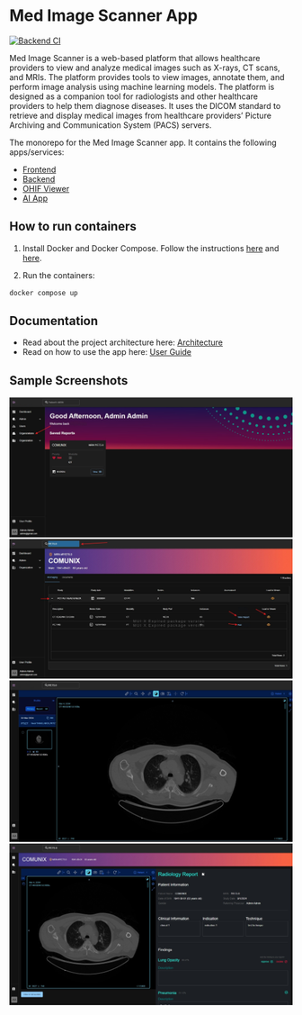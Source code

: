 # Med Image Scanner App

[![Backend CI](https://github.com/suxrobgm/med-image-scanner/actions/workflows/backend-ci.yml/badge.svg)](https://github.com/suxrobgm/med-image-scanner/actions/workflows/backend-ci.yml)

Med Image Scanner is a web-based platform that allows healthcare providers to view and analyze medical images such as X-rays, CT scans, and MRIs. The platform provides tools to view images, annotate them, and perform image analysis using machine learning models. The platform is designed as a companion tool for radiologists and other healthcare providers to help them diagnose diseases. It uses the DICOM standard to retrieve and display medical images from healthcare providers’ Picture Archiving and Communication System (PACS) servers.

The monorepo for the Med Image Scanner app. It contains the following apps/services:

- [Frontend](./frontend/)
- [Backend](./backend/)
- [OHIF Viewer](./viewer/)
- [AI App](./ai/)


## How to run containers

1. Install Docker and Docker Compose. Follow the instructions [here](https://docs.docker.com/get-docker/) and [here](https://docs.docker.com/compose/install/).

2. Run the containers:

```bash
docker compose up
```

## Documentation

- Read about the project architecture here: [Architecture](./docs/architecture.md)
- Read on how to use the app here: [User Guide](./docs/user-guide.md)

## Sample Screenshots

![Dashboard](./docs/images/dashboard.jpg)
![Patient Page](./docs/images/patient-page-1.jpg)
![Viewer](./docs/images/patient-page-2.jpg)
![Report](./docs/images/report-page.jpg)
